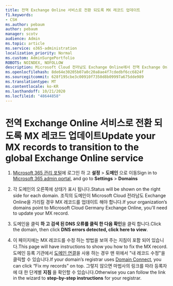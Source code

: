 ```yaml
---
title: 전역 Exchange Online 서비스로 전환 되도록 MX 레코드 업데이트
f1.keywords:
- CSH
ms.author: pebaum
author: pebaum
manager: scotv
audience: Admin
ms.topic: article
ms.service: o365-administration
localization_priority: Normal
ms.custom: AdminSurgePortfolio
ROBOTS: NOINDEX, NOFOLLOW
description: Microsoft Cloud 전라남도 Exchange Online에서 전역 Exchange Online 서비스로 전환 하는 방법을 알아봅니다.
ms.openlocfilehash: 8de64e30205b07a0c20a8ae4f7cdedbf6cc6824f
ms.sourcegitcommit: 628f195cbe3c00910f7350d8b09997a675dde989
ms.translationtype: MT
ms.contentlocale: ko-KR
ms.lasthandoff: 10/21/2020
ms.locfileid: "48644858"
---
```

# <a name="update-your-mx-records-to-transition-to-the-global-exchange-online-service"></a><span data-ttu-id="2769d-103">전역 Exchange Online 서비스로 전환 되도록 MX 레코드 업데이트</span><span class="sxs-lookup"><span data-stu-id="2769d-103">Update your MX records to transition to the global Exchange Online service</span></span>

1. <span data-ttu-id="2769d-104">[Microsoft 365 관리 포털](https://admin.microsoft.com)에 로그인 하 고 **설정**  >  **도메인** 으로 이동</span><span class="sxs-lookup"><span data-stu-id="2769d-104">Sign in to [Microsoft 365 admin portal](https://admin.microsoft.com), and go to **Settings** > **Domains**</span></span>

2. <span data-ttu-id="2769d-105">각 도메인의 오른쪽에 상태가 표시 됩니다.</span><span class="sxs-lookup"><span data-stu-id="2769d-105">Status will be shown on the right side for each domain.</span></span> <span data-ttu-id="2769d-106">조직의 도메인이 Microsoft Cloud 전라남도 Exchange Online을 가리킬 경우 MX 레코드를 업데이트 해야 합니다.</span><span class="sxs-lookup"><span data-stu-id="2769d-106">If your organization’s domains point to Microsoft Cloud Germany Exchange Online, you'll need to update your MX record.</span></span>

3. <span data-ttu-id="2769d-107">도메인을 클릭 **하 고 검색 된 DNS 오류를 클릭 한 다음 확인**을 클릭 합니다.</span><span class="sxs-lookup"><span data-stu-id="2769d-107">Click the domain, then click **DNS errors detected, click here to view**.</span></span>

4. <span data-ttu-id="2769d-108">이 페이지에는 MX 레코드를 수정 하는 방법을 보여 주는 지침이 포함 되어 있습니다.</span><span class="sxs-lookup"><span data-stu-id="2769d-108">This page will have instructions to show you how to fix the MX record.</span></span> <span data-ttu-id="2769d-109">도메인 등록 기관에서 [도메인 연결](../setup/add-domain.md#registrars-with-domain-connect)을 사용 하는 경우 맨 위에서 "내 레코드 수정"을 클릭할 수 있습니다.</span><span class="sxs-lookup"><span data-stu-id="2769d-109">If your domain’s registrar uses [Domain Connect](../setup/add-domain.md#registrars-with-domain-connect), you can click “Fix my records” on top.</span></span> <span data-ttu-id="2769d-110">그렇지 않으면 마법사의 링크를 따라 등록자에 대 한 단계별 **지침** 을 확인할 수 있습니다.</span><span class="sxs-lookup"><span data-stu-id="2769d-110">Otherwise you can follow the link in the wizard to **step-by-step instructions** for your registrar.</span></span>